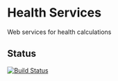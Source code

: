 # Health Services
Web services for health calculations

## Status
[![Build Status](https://travis-ci.com/carolinegoovaerts/health-services.svg?branch=master)](https://travis-ci.com/carolinegoovaerts/health-services)
